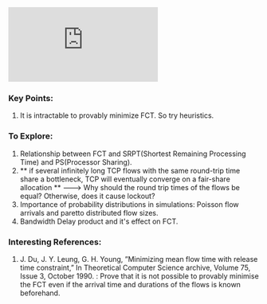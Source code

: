 ![Why Flow-Completion Time is the Right Metric for Congestion Control](http://yuba.stanford.edu/rcp/flowCompTime-dukkipati.pdf)

### Key Points:
1. It is intractable to provably minimize FCT. So try heuristics.


### To Explore:
1. Relationship between FCT and SRPT(Shortest Remaining Processing Time) and PS(Processor Sharing).
2. ** if several infinitely long TCP flows with the same
round-trip time share a bottleneck, TCP will eventually converge on a fair-share allocation ** ---> Why should the round trip times of the flows be equal? Otherwise, does it cause lockout?
3. Importance of probability distributions in simulations: Poisson flow arrivals and paretto distributed flow sizes.
4. Bandwidth Delay product and it's effect on FCT.

### Interesting References:
1. J. Du, J. Y. Leung, G. H. Young, ”Minimizing mean flow time with release time constraint,” In Theoretical Computer Science archive, Volume 75, Issue 3, October 1990. : Prove that it is not possible to provably minimise the FCT even if the arrival time and durations of the flows is known beforehand.